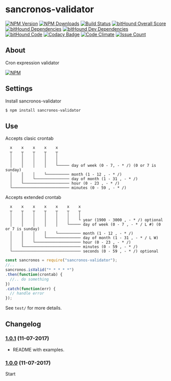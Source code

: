 # sancronos-validator

  [![NPM Version][npm-image]][npm-url]
  [![NPM Downloads][downloads-image]][downloads-url]
  [![Build Status][build-image]][build-url]
  [![bitHound Overall Score][score-image]][score-url]
  [![bitHound Dependencies][dep-image]][dep-url]
  [![bitHound Dev Dependencies][devdep-image]][devdep-url]
  [![bitHound Code][code-image]][code-url]
  [![Codacy Badge][codacy-image]][codacy-url]
  [![Code Climate](https://codeclimate.com/github/sanjorgek/sancronos-validator/badges/gpa.svg)](https://codeclimate.com/github/sanjorgek/sancronos-validator)
  [![Issue Count](https://codeclimate.com/github/sanjorgek/sancronos-validator/badges/issue_count.svg)](https://codeclimate.com/github/sanjorgek/sancronos-validator)

## About

Cron expression validator

  [![NPM][graph-image]][graph-url]

## Settings
Install sancronos-validator

```bash
$ npm install sancronos-validator
```

## Use

Accepts clasic crontab

```
  x    x    x    x    x
  ┬    ┬    ┬    ┬    ┬
  │    │    │    │    │
  │    │    │    │    │
  │    │    │    │    └───── day of week (0 - 7, - * /) (0 or 7 is sunday)
  │    │    │    └────────── month (1 - 12 , - * /)
  │    │    └─────────────── day of month (1 - 31 , - * /)
  │    └──────────────────── hour (0 - 23 , - * /)
  └───────────────────────── minutes (0 - 59 , - * /)
```

Accepts extended crontab

```
  x    x    x    x    x    x    x
  ┬    ┬    ┬    ┬    ┬    ┬    ┬
  │    │    │    │    │    │    │
  │    │    │    │    │    │    └ year (1900 - 3000 , - * /) optional
  │    │    │    │    │    └───── day of week (0 - 7 , - * / L #) (0 or 7 is sunday)
  │    │    │    │    └────────── month (1 - 12 , - * /)
  │    │    │    └─────────────── day of month (1 - 31 , - * / L W)
  │    │    └──────────────────── hour (0 - 23 , - * /)
  │    └───────────────────────── minutes (0 - 59 , - * /)
  └────────────────────────────── seconds (0 - 59 , - * /) optional
```

```javascript
const sancronos = require("sancronos-validator");
//..
sancronos.isValid("* * * * *")
.then(function(crontab) {
  //.. do something
})
.catch(function(err) {
  // handle error
});
```

See `test/` for more details.

## Changelog

### [1.0.1](https://github.com/sanjorgek/sancronos-validator/tree/v1.0.1) (11-07-2017)

* README with examples.

### [1.0.0](https://github.com/sanjorgek/sancronos-validator) (11-07-2017)

Start

[npm-image]: https://img.shields.io/npm/v/sancronos-validator.svg
[npm-url]: https://npmjs.org/package/sancronos-validator
[downloads-image]: https://img.shields.io/npm/dm/sancronos-validator.svg
[downloads-url]: https://npmjs.org/package/sancronos-validator
[build-image]: https://travis-ci.org/sanjorgek/sancronos-validator.svg
[build-url]: https://travis-ci.org/sanjorgek/sancronos-validator
[code-image]: https://www.bithound.io/github/sanjorgek/sancronos-validator/badges/code.svg
[code-url]: https://www.bithound.io/github/sanjorgek/sancronos-validator
[dep-image]: https://www.bithound.io/github/sanjorgek/sancronos-validator/badges/dependencies.svg
[dep-url]: https://www.bithound.io/github/sanjorgek/sancronos-validator/bithound/dependencies/npm
[devdep-image]: https://www.bithound.io/github/sanjorgek/sancronos-validator/badges/devDependencies.svg
[devdep-url]: https://www.bithound.io/github/sanjorgek/sancronos-validator/bithound/dependencies/npm
[score-image]: https://www.bithound.io/github/sanjorgek/sancronos-validator/badges/score.svg
[score-url]: https://www.bithound.io/github/sanjorgek/sancronos-validator
[issue-image]: https://codeclimate.com/github/sanjorgek/sancronos-validator/badges/issue_count.svg
[issue-url]: https://codeclimate.com/github/sanjorgek/sancronos-validator
[climate-image]: https://codeclimate.com/github/sanjorgek/sancronos-validator/badges/gpa.svg
[climate-url]: https://codeclimate.com/github/sanjorgek/sancronos-validator
[graph-image]: https://nodei.co/npm-dl/sancronos-validator.png?months=6&height=1
[graph-url]: https://nodei.co/npm/sancronos-validator/
[codacy-url]: https://www.codacy.com/app/sanjorgek/sancronos-validator?utm_source=github.com&amp;utm_medium=referral&amp;utm_content=sanjorgek/sancronos-validator&amp;utm_campaign=Badge_Grade
[codacy-image]: https://api.codacy.com/project/badge/Grade/5a4906c4dbd84637918c304c97b81d25

